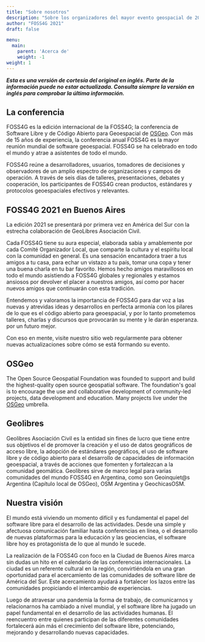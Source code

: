 ```yaml
---
title: "Sobre nosotros"
description: "Sobre los organizadores del mayor evento geospacial de 2021"
author: "FOSS4G 2021"
draft: false

menu:
  main:
    parent: 'Acerca de'
    weight: -1
weight: 1     
---
```


***Esta es una versión de cortesía del original en inglés. Parte de la información puede no estar actualizada. Consulta siempre la versión en inglés para comprobar la última información.***

## La conferencia
FOSS4G es la edición internacional de la FOSS4G; la conferencia de Software Libre y de Código Abierto para Geoespacial de [OSGeo](https://www.osgeo.org/). Con más de 15 años de experiencia, la conferencia anual FOSS4G es la mayor reunión mundial de software geoespacial. FOSS4G se ha celebrado en todo el mundo y atrae a asistentes de todo el mundo.

FOSS4G reúne a desarrolladores, usuarios, tomadores de decisiones y observadores de un amplio espectro de organizaciones y campos de operación. A través de seis días de talleres, presentaciones, debates y cooperación, los participantes de FOSS4G crean productos, estándares y protocolos geoespaciales efectivos y relevantes.

## FOSS4G 2021 en Buenos Aires
La edición 2021 se presentará por primera vez en América del Sur con la estrecha colaboración de GeoLibres Asociación Civil.

Cada FOSS4G tiene su aura especial, elaborada sabia y amablemente por cada Comité Organizador Local, que comparte la cultura y el espíritu local con la comunidad en general. Es una sensación encantadora traer a tus amigos a tu casa, para echar un vistazo a tu país, tomar una copa y tener una buena charla en tu bar favorito. Hemos hecho amigos maravillosos en todo el mundo asistiendo a FOSS4G globales y regionales y estamos ansiosos por devolver el placer a nuestros amigos, así como por hacer nuevos amigos que continuarán con esta tradición.
 
Entendemos y valoramos la importancia de FOSS4G para dar voz a las nuevas y atrevidas ideas y desarrollos en perfecta armonía con los pilares de lo que es el código abierto para geoespacial, y por lo tanto prometemos talleres, charlas y discursos que provocarán su mente y le darán esperanza. por un futuro mejor.

Con eso en mente, visite nuestro sitio web regularmente para obtener nuevas actualizaciones sobre cómo se está formando su evento.

## OSGeo
The Open Source Geospatial Foundation was founded to support and build the highest-quality open source geospatial software. The foundation's goal is to encourage the use and collaborative development of community-led projects, data development and education. Many projects live under the [OSGeo](https://www.osgeo.org/) umbrella.

## Geolibres
Geolibres Asociación Civil es la entidad sin fines de lucro que tiene entre sus objetivos el de promover la creación y el uso de datos geográficos de acceso libre, la adopción de estándares geográficos, el uso de software libre y de código abierto para el desarrollo de capacidades de información geoespacial, a través de acciones que fomenten y fortalezcan a la comunidad geomática. Geolibres sirve de marco legal para varias comunidades del mundo FOSS4G en Argentina, como son Geoinquiet@s Argentina (Capítulo local de OSGeo), OSM Argentina y GeochicasOSM.

## Nuestra visión
El mundo está viviendo un momento difícil y es fundamental el papel del software libre para el desarrollo de las actividades. Desde una simple y afectuosa comunicación familiar hasta conferencias en línea, o el desarrollo de nuevas plataformas para la educación y las geociencias, el software libre hoy es protagonista de lo que al mundo le sucede.

La realización de la FOSS4G con foco en la Ciudad de Buenos Aires marca sin dudas un hito en el calendario de las conferencias internacionales. La ciudad es un referente cultural en la región, convirtiéndola en una gran oportunidad para el acercamiento de las comunidades de software libre de América del Sur. Este acercamiento ayudará a fortalecer los lazos entre las comunidades propiciando el intercambio de experiencias.

Luego de atravesar una pandemia la forma de trabajo, de comunicarnos y relacionarnos ha cambiado a nivel mundial, y el software libre ha jugado un papel fundamental en el desarrollo de las actividades humanas. El reencuentro entre quienes participan de las diferentes comunidades fortalecerá aún más el crecimiento del software libre, potenciando, mejorando y desarrollando nuevas capacidades.
